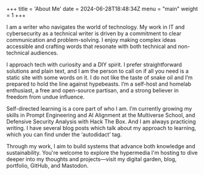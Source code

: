 +++
title = 'About Me'
date = 2024-06-28T18:48:34Z
menu = "main"
weight = 1
+++

I am a writer who navigates the world of technology. My work in IT and cybersecurity as a technical writer is driven by a commitment to clear communication and problem-solving. I enjoy making complex ideas accessible and crafting words that resonate with both technical and non-technical audiences.

I approach tech with curiosity and a DIY spirit. I prefer straightforward solutions and plain text, and I am the person to call on if all you need is a static site with some words on it. I do not like the taste of snake oil and I’m prepared to hold the line against hypebeasts. I’m a self-host and homelab enthusiast, a free and open-source partisan, and a strong believer in freedom from undue influence.

Self-directed learning is a core part of who I am. I’m currently growing my skills in Prompt Engineering and AI Alignment at the Multiverse School, and Defensive Security Analysis with Hack The Box. And I am always practicing writing. I have several blog posts which talk about my approach to learning, which you can find under the ‘autodidact’ tag. 

Through my work, I aim to build systems that advance both knowledge and sustainability. You're welcome to explore the hypermedia I'm hosting to dive deeper into my thoughts and projects—visit my digital garden, blog, portfolio, GitHub, and Mastodon.
